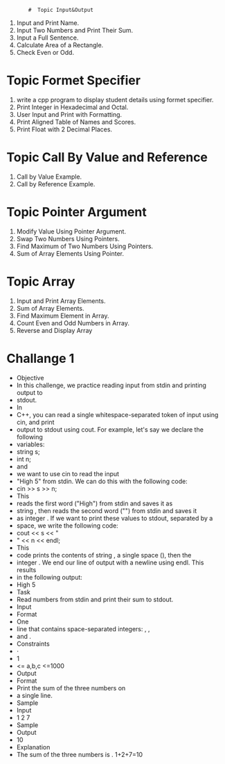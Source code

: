            #  Topic Input&Output

1. Input and Print Name.
2. Input Two Numbers and Print Their Sum.
3. Input a Full Sentence.
4. Calculate Area of a Rectangle.
5. Check Even or Odd.

#  Topic Formet Specifier

1. write a cpp program to display student details using formet specifier.
2. Print Integer in Hexadecimal and Octal.
3. User Input and Print with Formatting.
4. Print Aligned Table of Names and Scores.
5. Print Float with 2 Decimal Places.


#  Topic Call By Value and Reference

1. Call by Value Example.
2. Call by Reference Example.

#  Topic Pointer Argument

1. Modify Value Using Pointer Argument.
2. Swap Two Numbers Using Pointers.
3. Find Maximum of Two Numbers Using Pointers.
4. Sum of Array Elements Using Pointer.

#  Topic Array

1. Input and Print Array Elements.
2. Sum of Array Elements.
3. Find Maximum Element in Array.
4. Count Even and Odd Numbers in Array. 
5. Reverse and Display Array


#  Challange 1

 - Objective
 - In this challenge, we practice reading input from stdin and printing output to
 - stdout.
 - In
 - C++, you can read a single whitespace-separated token of input using cin, and print
 - output to stdout using cout. For example, let's say we declare the following
 - variables:
 - string s;
 - int n;
 - and
 - we want to use cin to read the input
 - "High 5" from stdin. We can do this with the following code:
 - cin >> s >> n;
 - This
 - reads the first word ("High") from stdin and saves it as
 - string , then reads the second word ("") from stdin and saves it
 - as integer . If we want to print these values to stdout, separated by a
 - space, we write the following code:
 - cout << s << "
 - " << n << endl;
 - This
 - code prints the contents of string , a single space (), then the
 - integer . We end our line of output with a newline using endl. This results
 - in the following output:
 - High 5
 - Task
 - Read  numbers from stdin and print their sum to stdout.
 - Input
 - Format
 - One
 - line that contains  space-separated integers: , ,
 - and .
 - Constraints
 - ·        
 - 1
 - <= a,b,c <=1000
 - Output
 - Format
 - Print the sum of the three numbers on
 - a single line.
 - Sample
 - Input
 - 1 2 7
 - Sample
 - Output
 - 10
 - Explanation
 - The sum of the three numbers is . 1+2+7=10
